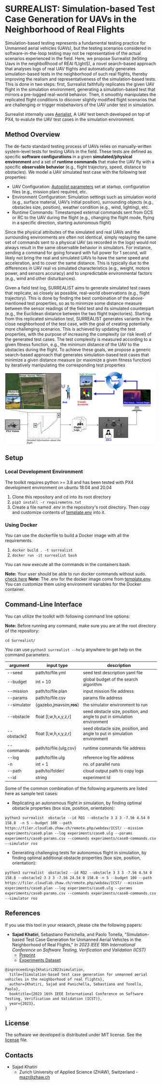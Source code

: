 # SURREALIST: Simulation-based Test Case Generation for UAVs in the Neighborhood of Real Flights

Simulation-based testing represents a fundamental testing practice for Unmanned aerial vehicles (UAVs), but the testing scenarios considered in software-in-the-loop testing may not be representative of the actual scenarios experienced in the field.
Here, we propose Surrealist (teSting Uavs in the neighboRhood of REAl fLIghtS), a novel search-based approach that analyses logs of real UAV flights and automatically generates simulation-based tests in the neighborhood of such real flights, thereby improving the realism and representativeness of the simulation-based tests.
This is done in two steps: first, Surrealist faithfully replicates the given UAV flight in the simulation environment, generating a simulation-based test that mirrors a pre-logged real-world behavior. Then, it smoothly manipulates the replicated flight conditions to discover slightly modified flight scenarios that are challenging or trigger misbehaviors of the UAV under test in simulation.

Surrealist internally uses [Aerialist](https://github.com/skhatiri/Aerialist), A UAV test bench developed on top of PX4, to evalute the UAV test cases in the simulation environment.

## Method Overview

The de-facto standard testing process of UAVs relies on manually-written system-level tests for testing UAVs in the field.
These tests are defined as specific **software configurations** in a given **simulated/physical environment** and a set of **runtime commands** that make the UAV fly with a specific **observable behavior** (e.g., flight trajectory, speed, distance to obstacles).
We model a UAV simulated test case with the following test properties:

- UAV Configuration: [Autopilot parameters](https://docs.px4.io/main/en/advanced_config/parameter_reference.html) set at startup, configuration files (e.g., mission plan) required, etc.
- Environment Configuration: Simulation settings such as simulation world (e.g., surface material, UAV’s initial position), surrounding objects (e.g., obstacles size, position), weather condition (e.g., wind, lighting), etc.
- Runtime Commands: Timestamped external commands sent from GCS or RC to the UAV during the flight (e.g., changing the flight mode, flying in a specific direction, starting autonomous flight)

Since the physical attributes of the simulated and real UAVs and the surrounding environments are often not identical, simply replaying the same set of commands sent to a physical UAV (as recorded in the logs) would not always result in the same observable behavior in simulators. For instance, sending a command for going forward with full power for 1 second, will likely not bring the real and simulated UAVs to have the same speed and acceleration, and to cover the same distance. This is typically due to the differences in UAV real vs simulated characteristics (e.g., weight, motors power, and sensors accuracy) and to unpredictable environmental factors (e.g., wind and other disturbances).

Given a field test log, SURREALIST aims to generate simulated test cases that replicate, as closely as possible, real-world observations (e.g., flight trajectory). This is done by finding the best combination of the above-mentioned test properties, so as to minimize some distance measure between the sensor readings of the field test and its simulated counterpart (e.g., the Euclidean distance between the two flight trajectories).
Starting from this replicated simulation test, SURREALIST generates variants in the close neighborhood of the test case, with the goal of creating potentially more challenging scenarios. This is achieved by updating the test properties, with the purpose of increasing the complexity (or risk level) of the generated test cases. The test complexity is measured  according to a given fitness function, e.g., the minimum distance of the UAV to the obstacles during the flight. To achieve these goals, we propose a generic search-based approach that generates simulation-based test cases that minimize a given distance measure (or maximize a given fitness function) by iteratively manipulating the corresponding test properties

![surrealist approach overview](docs/overview.jpg)

## Setup

### Local Development Environment

The toolkit requires python >= 3.8 and has been tested with PX4 development environment on ubuntu 18.04 and 20.04

1. Clone this repository and cd into its root directory
2. `pip3 install -r requiremetns.txt`
3. Create a file named .env in the repository's root directory. Then copy and customize contents of [template.env](template.env) into it.

### Using Docker

You can use the dockerfile to build a Docker image with all the requirements.

1. `docker build . -t surrealist`
2. `docker run -it surrealist bash`

You can now execute all the commands in the containers bash.

**Note:** Your user should be able to run docker commands without sudo. [check here](https://docs.docker.com/engine/install/linux-postinstall/)
**Note:** The .env for the docker image come from [template.env](template.env). You can customize them using environment variables for the Docker container.

## Command-Line Interface

You can utilize the toolkit with following command line options:

**Note:** Before running any command, make sure you are at the root directory of the repository:

`cd Surrealist/`

You can use `python3 surrealist --help` anywhere to get help on the command parameters.

|argument   | input type            | description                   |
|-----------|-----------------------|------------------------------ |
| --seed    | path/to/file.yml      | seed test description yaml file|
| --budget  | int = 10              | global budget of the search algorithm|
| --mission | path/to/file.plan     | input mission file address    |
| --params  | path/to/file.csv      | params file address           |
| --simulator| {gazebo,jmavsim,**ros**} | the simulator environment to run|
| --obstacle| float [l,w,h,x,y,z,r] | seed obstacle size, position, and angle to put in simulation environment|
| --obstacle2| float [l,w,h,x,y,z,r]| seed obstacle size, position, and angle to put in simulation environment|  
| --commands| path/to/file.{ulg,csv}| runtime commands file address |
| --log     | path/to/file.ulg      | reference log file address    |
| -n        | int = 1               | no. of parallel runs          |
| --path    | path/to/folder/       | cloud output path to copy logs|
| --id      | string                | experiment Id                 |

Some of the common combination of the following arguments are listed here as sample test cases:

- Replicating an autonomous flight in simulation, by finding optimal obstacle properties (box size, position, orientation):

`python3 surrealist  obstacle --id RQ1 --obstacle 3 3 3 -7.56 4.54 0 158.8  -n 5 --budget 100 --path https://filer.cloudlab.zhaw.ch/remote.php/webdav/ICST/ --mission experiments/case0.plan --log experiments/case0.ulg --params experiments/case0-params.csv --commands experiments/case0-commands.csv  --simulator ros`

- Generating challenging tests for autonomous flight in simulation, by finding optimal additional obstacle properties (box size, position, orientation):

`python3 surrealist  obstacle2 --id RQ2 --obstacle 3 3 3 -7.56 4.54 0 158.8 --obstacle2 3 3 3 -7.56 24.54 0 158.8 -n 5 --budget 100 --path https://filer.cloudlab.zhaw.ch/remote.php/webdav/ICST/ --mission experiments/case0.plan --log experiments/case0.ulg --params experiments/case0-params.csv --commands experiments/case0-commands.csv  --simulator ros`

## References

If you use this tool in your research, please cite the following papers:

- **Sajad Khatiri**, Sebastiano Panichella, and Paolo Tonella, "Simulation-based Test Case Generation for Unmanned Aerial Vehicles in the Neighborhood of Real Flights," *In 2023 IEEE 16th International Conference on Software Testing, Verification and Validation (ICST)*
  - [Preprint](https://skhatiri.ir/papers/surrealist.pdf)
  - [Experiments Dataset](https://doi.org/10.5281/zenodo.6525021)

````{code-block} bibtex
@inproceedings{khatiri2023simulation,
  title={Simulation-based test case generation for unmanned aerial vehicles in the neighborhood of real flights},
  author={Khatiri, Sajad and Panichella, Sebastiano and Tonella, Paolo},
  booktitle={2023 16th IEEE International Conference on Software Testing, Verification and Validation (ICST)},
  year={2023},
}
````

## License

The software we developed is distributed under MIT license. See the [license](./LICENSE.md) file.

## Contacts

- Sajad Khatiri
  - Zurich University of Applied Science (ZHAW), Switzerland - <mazr@zhaw.ch>
